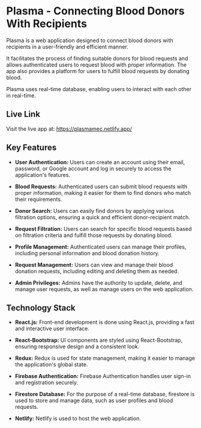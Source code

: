 # Plasma - Connecting Blood Donors With Recipients

Plasma is a web application designed to connect blood donors with recipients in a user-friendly and efficient manner.

It facilitates the process of finding suitable donors for blood requests and allows authenticated users to request blood with proper information. The app also provides a platform for users to fulfill blood requests by donating blood.

Plasma uses real-time database, enabling users to interact with each other in real-time.

## Live Link

Visit the live app at: https://plasmamec.netlify.app/

## Key Features

-   **User Authentication:** Users can create an account using their email, password, or Google account and log in securely to access the application's features.

-   **Blood Requests:** Authenticated users can submit blood requests with proper information, making it easier for them to find donors who match their requirements.

-   **Donor Search:** Users can easily find donors by applying various filtration options, ensuring a quick and efficient donor-recipient match.

-   **Request Filtration:** Users can search for specific blood requests based on filtration criteria and fulfill those requests by donating blood.

-   **Profile Management:** Authenticated users can manage their profiles, including personal information and blood donation history.

-   **Request Management:** Users can view and manage their blood donation requests, including editing and deleting them as needed.

-   **Admin Privileges:** Admins have the authority to update, delete, and manage user requests, as well as manage users on the web application.

## Technology Stack

-   **React.js:** Front-end development is done using React.js, providing a fast and interactive user interface.

-   **React-Bootstrap:** UI components are styled using React-Bootstrap, ensuring responsive design and a consistent look.

-   **Redux:** Redux is used for state management, making it easier to manage the application's global state.

-   **Firebase Authentication:** Firebase Authentication handles user sign-in and registration securely.

-   **Firestore Database:** For the purpose of a real-time database, firestore is used to store and manage data, such as user profiles and blood requests.

-   **Netlify:** Netlify is used to host the web application.
